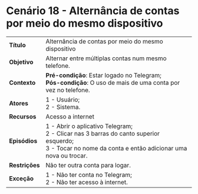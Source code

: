 # Cenário 18 - Alternância de contas por meio do mesmo dispositivo

|                |                                                                                                                                                                |
| -------------- | :------------------------------------------------------------------------------------------------------------------------------------------------------------- |
| **Título**     | Alternância de contas por meio do mesmo dispositivo                                                                                                            |
| **Objetivo**   | Alternar entre múltiplas contas num mesmo telefone.                                                                                                            |
| **Contexto**   | **Pré-condição**: Estar logado no Telegram;<br>**Pós-condição**: O uso de mais de uma conta por vez no telefone.                                               |
| **Atores**     | 1 - Usuário;<br> 2 - Sistema.                                                                                                                                  |
| **Recursos**   | Acesso a internet <br>                                                                                                                                         |
| **Episódios**  | 1 - Abrir o aplicativo Telegram; <br> 2 - Clicar nas 3 barras do canto superior esquerdo; <br>3 - Tocar no nome da conta e então adicionar uma nova ou trocar. |
| **Restrições** | Não ter outra conta para logar.                                                                                                                                |
| **Exceção**    | 1 - Não ter conta no Telegram;<br> 2 - Não ter acesso à internet.                                                                                              |
